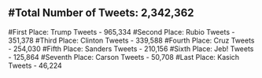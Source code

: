 #Total Number of Tweets: 2,342,362 
---
#First Place: Trump Tweets - 965,334
#Second Place: Rubio Tweets - 351,378
#Third Place: Clinton Tweets - 339,588
#Fourth Place: Cruz Tweets - 254,030
#Fifth Place: Sanders Tweets - 210,156
#Sixth Place: Jeb! Tweets - 125,864
#Seventh Place: Carson Tweets - 50,708
#Last Place: Kasich Tweets - 46,224
